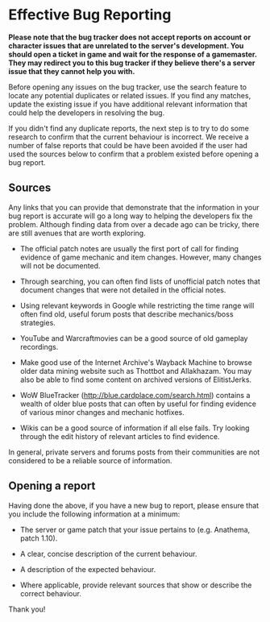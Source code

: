 # Effective Bug Reporting

**Please note that the bug tracker does not accept reports on account or
character issues that are unrelated to the server's development. You should open
a ticket in game and wait for the response of a gamemaster. They may redirect
you to this bug tracker if they believe there's a server issue that they cannot
help you with.**

Before opening any issues on the bug tracker, use the search feature to locate
any potential duplicates or related issues. If you find any matches, update the
existing issue if you have additional relevant information that could help the
developers in resolving the bug.

If you didn't find any duplicate reports, the next step is to try to do some
research to confirm that the current behaviour is incorrect. We receive a number
of false reports that could be have been avoided if the user had used the
sources below to confirm that a problem existed before opening a bug report.

## Sources

Any links that you can provide that demonstrate that the information in your bug
report is accurate will go a long way to helping the developers fix the
problem. Although finding data from over a decade ago can be tricky, there are
still avenues that are worth exploring.

* The official patch notes are usually the first port of call for finding
  evidence of game mechanic and item changes. However, many changes will not be
  documented.

* Through searching, you can often find lists of unofficial patch notes that
  document changes that were not detailed in the official notes.

* Using relevant keywords in Google while restricting the time range will often
  find old, useful forum posts that describe mechanics/boss strategies.

* YouTube and Warcraftmovies can be a good source of old gameplay recordings.

* Make good use of the Internet Archive's Wayback Machine to browse older data
  mining website such as Thottbot and Allakhazam. You may also be able to find
  some content on archived versions of ElitistJerks.

* WoW BlueTracker (http://blue.cardplace.com/search.html) contains a wealth of
  older blue posts that can often by useful for finding evidence of various
  minor changes and mechanic hotfixes.

* Wikis can be a good source of information if all else fails. Try looking
  through the edit history of relevant articles to find evidence.

In general, private servers and forums posts from their communities are not
considered to be a reliable source of information.

## Opening a report

Having done the above, if you have a new bug to report, please ensure that you
include the following information at a minimum:

* The server or game patch that your issue pertains to (e.g. Anathema, patch 1.10).

* A clear, concise description of the current behaviour.

* A description of the expected behaviour.

* Where applicable, provide relevant sources that show or describe the correct
  behaviour.

Thank you!
